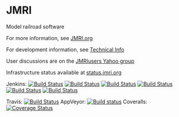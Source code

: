 # JMRI

Model railroad software

For more information, see [JMRI.org](http://jmri.org)

For development information, see [Technical Info](http://jmri.org/help/en/html/doc/Technical)

User discussions are on the [JMRIusers Yahoo group](https://groups.yahoo.com/neo/groups/jmriusers/info)

Infrastructure status available at [status.jmri.org](http://status.jmri.org)

Jenkins: [![Build Status](http://jmri.tagadab.com/jenkins/buildStatus/icon?job=Development/Builds)](http://jmri.tagadab.com/jenkins/job/Development/job/Builds/)
[![Build Status](http://jmri.tagadab.com/jenkins/buildStatus/icon?job=Development/Packages)](http://jmri.tagadab.com/jenkins/job/Development/job/Packages/)
[![Build Status](http://jmri.tagadab.com/jenkins/buildStatus/icon?job=WebSite/generate-website)](http://jmri.tagadab.com/jenkins/job/WebSite/job/generate-website/)
[![Build Status](http://jmri.tagadab.com/jenkins/buildStatus/icon?job=WebSite/JMRI_repository)](http://jmri.tagadab.com/jenkins/job/WebSite/job/JMRI_repository/)
[![Build Status](http://jmri.tagadab.com/jenkins/buildStatus/icon?job=WebSite/website_repository)](http://jmri.tagadab.com/jenkins/job/WebSite/job/website_repository/)
[![Build Status](http://jmri.tagadab.com/jenkins/buildStatus/icon?job=Development/Separate_Tests)](http://jmri.tagadab.com/jenkins/job/Development/job/Separate_Tests/)

Travis: [![Build Status](https://travis-ci.org/JMRI/JMRI.svg?branch=master)](https://travis-ci.org/JMRI/JMRI)
AppVeyor: [![Build status](https://ci.appveyor.com/api/projects/status/lmdrtxjxf62xym0p/branch/master?svg=true)](https://ci.appveyor.com/project/JMRI/jmri/branch/master)
Coveralls: [![Coverage Status](https://coveralls.io/repos/github/JMRI/JMRI/badge.svg?branch=master)](https://coveralls.io/github/JMRI/JMRI?branch=master)
